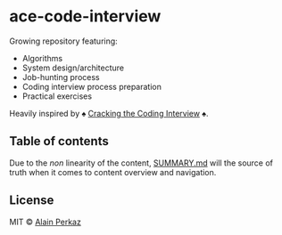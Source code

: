 # ace-code-interview

Growing repository featuring:

* Algorithms
* System design/architecture
* Job-hunting process
* Coding interview process preparation
* Practical exercises

Heavily inspired by  :spades: [Cracking the Coding Interview](http://www.crackingthecodinginterview.com/) :spades:.

## Table of contents

Due to the _non_ linearity of the content, [SUMMARY.md](/notes/Summary.md) will the source of truth when it comes to content overview and navigation.

## License

MIT © [Alain Perkaz](https://aperkaz.github.io)

